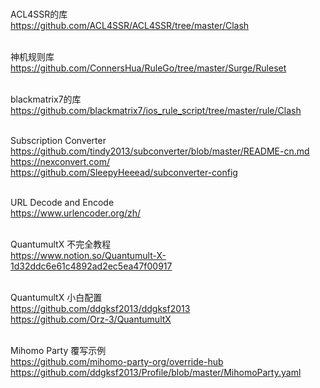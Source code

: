 </br>ACL4SSR的库
</br>https://github.com/ACL4SSR/ACL4SSR/tree/master/Clash

</br>神机规则库
</br>https://github.com/ConnersHua/RuleGo/tree/master/Surge/Ruleset

</br>blackmatrix7的库
</br>https://github.com/blackmatrix7/ios_rule_script/tree/master/rule/Clash

</br>Subscription Converter
</br>https://github.com/tindy2013/subconverter/blob/master/README-cn.md
</br>https://nexconvert.com/
</br>https://github.com/SleepyHeeead/subconverter-config

</br>URL Decode and Encode
</br>https://www.urlencoder.org/zh/

</br>QuantumultX 不完全教程
</br>https://www.notion.so/Quantumult-X-1d32ddc6e61c4892ad2ec5ea47f00917

</br>QuantumultX 小白配置
</br>https://github.com/ddgksf2013/ddgksf2013
</br>https://github.com/Orz-3/QuantumultX

</br>Mihomo Party 覆写示例
</br>https://github.com/mihomo-party-org/override-hub
</br>https://github.com/ddgksf2013/Profile/blob/master/MihomoParty.yaml
